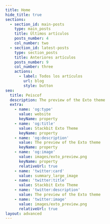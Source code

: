 ```yaml
---
title: Home
hide_title: true
sections:
  - section_id: main-posts
    type: main_posts
    title: Últimos artículos
    posts_number: 4
    col_number: two
  - section_id: latest-posts
    type: section_posts
    title: Anteriores artículos
    posts_number: 9
    col_number: three
    actions:
      - label: Todos los artículos
        url: blog
        style: button
seo:
  title: Peiscof
  description: The preview of the Exto theme
  extra:
    - name: 'og:type'
      value: website
      keyName: property
    - name: 'og:title'
      value: Stackbit Exto Theme
      keyName: property
    - name: 'og:description'
      value: The preview of the Exto theme
      keyName: property
    - name: 'og:image'
      value: images/exto_preview.png
      keyName: property
      relativeUrl: true
    - name: 'twitter:card'
      value: summary_large_image
    - name: 'twitter:title'
      value: Stackbit Exto Theme
    - name: 'twitter:description'
      value: The preview of the Exto theme
    - name: 'twitter:image'
      value: images/exto_preview.png
      relativeUrl: true
layout: advanced
---
```

